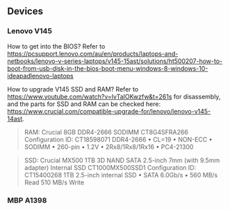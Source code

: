 ## Devices

### Lenovo V145

How to get into the BIOS?
Refer to https://pcsupport.lenovo.com/au/en/products/laptops-and-netbooks/lenovo-v-series-laptops/v145-15ast/solutions/ht500207-how-to-boot-from-usb-disk-in-the-bios-boot-menu-windows-8-windows-10-ideapadlenovo-laptops

How to upgrade V145 SSD and RAM?
Refer to https://www.youtube.com/watch?v=IvTaIOKwzfw&t=261s for disassembly, and the parts for SSD and RAM can be checked here: https://www.crucial.com/compatible-upgrade-for/lenovo/lenovo-v145-14ast.

> RAM: Crucial 8GB DDR4-2666 SODIMM
> CT8G4SFRA266
> Configuration ID: CT18598071
> DDR4-2666 • CL=19 • NON-ECC • SODIMM • 260-pin • 1.2V • 2Rx8/1Rx8/1Rx16 • PC4-21300

> SSD: Crucial MX500 1TB 3D NAND SATA 2.5-inch 7mm (with 9.5mm adapter) Internal SSD
> CT1000MX500SSD1
> Configuration ID: CT15400268
> 1TB 2.5-inch internal SSD • SATA 6.0Gb/s • 560 MB/s Read 510 MB/s Write

### MBP A1398
